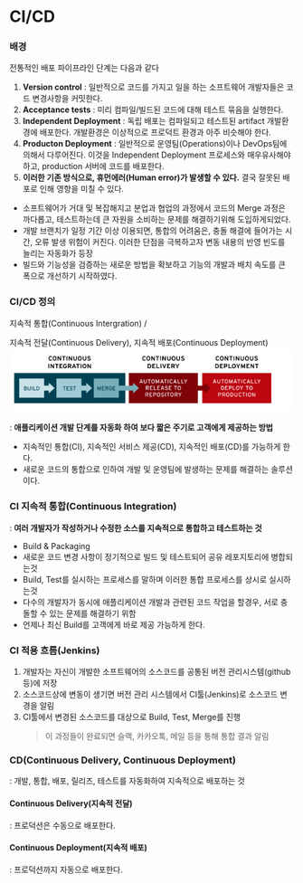 # CI/CD
### 배경
전통적인 배포 파이프라인 단계는 다음과 같다
1. **Version control** : 일반적으로 코드를 가지고 일을 하는 소프트웨어 개발자들은 코드 변경사항을 커밋한다.
2. **Acceptance tests** : 미리 컴파일/빌드된 코드에 대해 테스트 묶음을 실행한다.
3. **Independent Deployment** : 독립 배포는 컴파일되고 테스트된 artifact 개발환경에 배포한다. 개발환경은 이상적으로 프로덕트 환경과 아주 비슷해야 한다.
4. **Producton Deployment** : 일반적으로 운영팀(Operations)이나 DevOps팀에 의해서 다루어진다. 이것을 Independent Deployment 프로세스와 매우유사해야 하고, production 서버에 코드를 배포한다.
5. **이러한 기존 방식으로, 휴먼에러(Human error)가 발생할 수 있다.** 결국 잘못된 배포로 인해 영향을 미칠 수 있다.

- 소프트웨어가 거대 및 복잡해지고 분업과 협업의 과정에서 코드의 Merge 과정은 까다롭고, 테스트하는데 큰 자원을 소비하는 문제를 해결하기위해 도입하게되었다.
- 개발 브랜치가 일정 기간 이상 이용되면, 통합의 어려움은, 충돌 해결에 들어가는 시간, 오류 발생 위험이 커진다. 이러한 단점을 극복하고자 변동 내용의 반영 빈도를 늘리는 자동화가 등장
- 빌드와 기능성을 검증하는 새로운 방법을 확보하고 기능의 개발과 배치 속도를 큰 폭으로 개선하기 시작하였다.

### CI/CD 정의
지속적 통합(Continuous Intergration) /  

지속적 전달(Continuous Delivery), 지속적 배포(Continuous Deployment)
<img src="./img/CI-CD-model.png">

: **애플리케이션 개발 단계를 자동화 하여 보다 짧은 주기로 고객에게 제공하는 방법**
- 지속적인 통합(CI), 지속적인 서비스 제공(CD), 지속적인 배포(CD)를 가능하게 한다.
- 새로운 코드의 통합으로 인하여 개발 및 운영팀에 발생하는 문제를 해결하는 솔루션이다.

### CI 지속적 통합(Continuous Integration)
: **여러 개발자가 작성하거나 수정한 소스를 지속적으로 통합하고 테스트하는 것**
- Build & Packaging
- 새로운 코드 변경 사항이 정기적으로 빌드 및 테스트되어 공유 레포지토리에 병합되는것
- Build, Test를 실시하는 프로세스를 말하며 이러한 통합 프로세스를 상시로 실시하는것
- 다수의 개발자가 동시에 애플리케이션 개발과 관련된 코드 작업을 할경우, 서로 충돌할 수 있는 문제를 해결하기 위함
- 언제나 최신 Build를 고객에게 바로 제공 가능하게 한다.

### CI 적용 흐름(Jenkins)
1. 개발자는 자신이 개발한 소프트웨어의 소스코드를 공통된 버전 관리시스템(github 등)에 저장
2. 소스코드상에 변동이 생기면 버전 관리 시스템에서 CI툴(Jenkins)로 소스코드 변경을 알림
3. CI툴에서 변경된 소스코드를 대상으로 Build, Test, Merge를 진행  
    >이 과정들이 완료되면 슬랙, 카카오톡, 메일 등을 통해 통합 결과 알림

### CD(Continuous Delivery, Continuous Deployment)
: 개발, 통합, 배포, 릴리즈, 테스트를 자동화하여 지속적으로 배포하는 것

#### Continuous Delivery(지속적 전달)
: 프로덕션은 수동으로 배포한다.

#### Continuous Deployment(지속적 배포)
: 프로덕션까지 자동으로 배포한다.